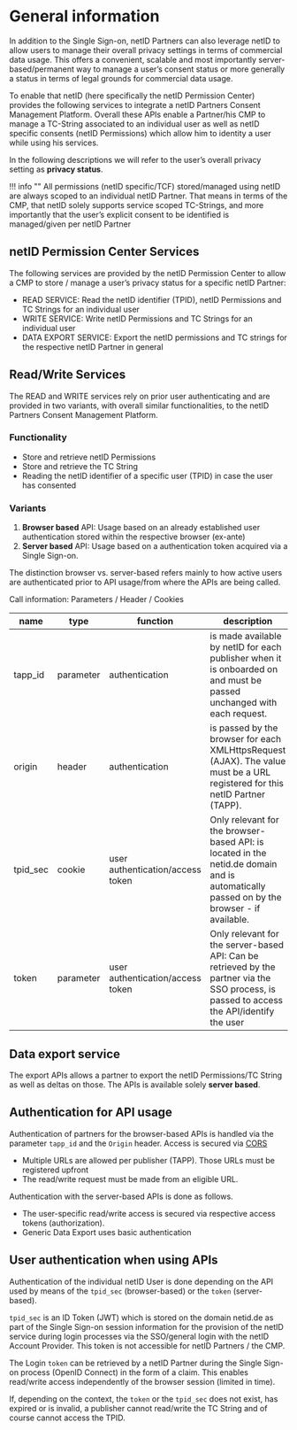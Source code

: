 # General information

In addition to the Single Sign-on, netID Partners can also leverage netID to allow users to manage their overall privacy settings in terms of commercial data usage. This offers a convenient, scalable and most importantly server-based/permanent way to manage a user’s consent status or more generally a status in terms of legal grounds for commercial data usage.

To enable that netID (here specifically the netID Permission Center) provides the following services to integrate a netID Partners Consent Management Platform. Overall these APIs enable a Partner/his CMP to manage a TC-String associated to an individual user as well as netID specific consents (netID Permissions) which allow him to identity a user while using his services.

In the following descriptions we will refer to the user’s overall privacy setting as **privacy status**.

!!! info  ""
    All permissions (netID specific/TCF) stored/managed using netID are always scoped to an individual netID Partner. That means in terms of the CMP, that netID solely supports service scoped TC-Strings, and more importantly that the user’s explicit consent to be identified is managed/given per netID Partner

## netID Permission Center Services

The following services are provided by the netID Permission Center to allow a CMP to store / manage a user’s privacy status for a specific netID Partner:

- READ SERVICE: Read the netID identifier (TPID), netID Permissions and TC Strings for an individual user
- WRITE SERVICE: Write netID Permissions and TC Strings for an individual user
- DATA EXPORT SERVICE: Export the netID permissions and TC strings for the respective netID Partner in general

## Read/Write Services

The READ and WRITE services rely on prior user authenticating and are provided in two variants, with overall similar functionalities, to the netID Partners Consent Management Platform.

### Functionality

- Store and retrieve netID Permissions
- Store and retrieve the TC String
- Reading the netID identifier of a specific user (TPID) in case the user has consented

### Variants

1. **Browser based** API: Usage based on an already established user authentication stored within the respective browser (ex-ante)
2. **Server based** API: Usage based on a authentication token acquired via a Single Sign-on.

The distinction browser vs. server-based refers mainly to how active users are authenticated prior to API usage/from where the APIs are being called.

Call information: Parameters / Header / Cookies

| name | type | function  | description |
| ----------- | ----------- | ----------- | ----------- |
| tapp_id | parameter | authentication | is made available by netID for each publisher when it is onboarded on and must be passed unchanged with each request. |
| origin | header | authentication | is passed by the browser for each XMLHttpsRequest (AJAX). The value must be a URL registered for this netID Partner (TAPP). |
| tpid_sec | cookie | user authentication/access token | Only relevant for the browser-based API: is located in the netid.de domain and is automatically passed on by the browser - if available. |
| token | parameter | user authentication/access token | Only relevant for the server-based API: Can be retrieved by the partner via the SSO process, is passed to access the API/identify the user |

## Data export service

The export APIs allows a partner to export the netID Permissions/TC String as well as deltas on those. The APIs is available solely **server based**.

## Authentication for API usage

Authentication of partners for the browser-based APIs is handled via the
parameter `tapp_id` and the `Origin` header. Access is secured via
[CORS](https://en.wikipedia.org/wiki/Cross-origin_resource_sharing)

- Multiple URLs are allowed per publisher (TAPP). Those URLs must be registered upfront
- The read/write request must be made from an eligible URL.

Authentication with the server-based APIs is done as follows.

- The user-specific read/write access is secured via respective access tokens (authorization).
- Generic Data Export uses basic authentication

## User authentication when using APIs

Authentication of the individual netID User is done depending on the
API used by means of the `tpid_sec` (browser-based) or the
`token` (server-based).

`tpid_sec` is an ID Token (JWT) which is stored on the domain
netid.de as part of the Single Sign-on session information for the provision of the
netID service during login processes via the SSO/general login with the
netID Account Provider. This token is not accessible for netID Partners /
the CMP.

The Login `token` can be retrieved by a netID Partner during the Single Sign-on
process (OpenID Connect) in the form of a claim. This enables read/write
access independently of the browser session (limited in time).

If, depending on the context, the `token` or the `tpid_sec` does not
exist, has expired or is invalid, a publisher cannot read/write the TC
String and of course cannot access the TPID.
